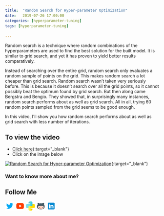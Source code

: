 ```yaml
---
title:  "Random Search for Hyper-parameter Optimization"
date:   2019-07-26 17:00:00
categories: [hyperparameter-tuning]
tags: [hyperparameter-tuning]

---
```


Random search is a technique where random combinations of the hyperparameters are used to find the best solution for the built model. It is similar to grid search, and yet it has proven to yield better results comparatively. 

Instead of searching over the entire grid, random search only evaluates a random sample of points on the grid. This makes random search a lot cheaper than grid search. Random search wasn’t taken very seriously before. This is because it doesn’t search over all the grid points, so it cannot possibly beat the optimum found by grid search. But then along came Bergstra and Bengio. They showed that, in surprisingly many instances, random search performs about as well as grid search. All in all, trying 60 random points sampled from the grid seems to be good enough.

In this video, I'll show you how random search performs about as well as grid search with less number of iterations.

## To view the video
* [Click here](https://youtu.be/wseNcn-Op48){:target="_blank"}
* Click on the image below

[![Random Search for Hyper-parameter Optimization](http://img.youtube.com/vi/wseNcn-Op48/0.jpg)](http://www.youtube.com/watch?v=wseNcn-Op48){:target="_blank"}

### Want to know more about me?
## Follow Me
<a href="https://twitter.com/_bhaveshbhatt" target="_blank"><img class="ai-subscribed-social-icon" src="/assets/images/tw.png" width="30"></a>
<a href="https://www.youtube.com/bhaveshbhatt8791/" target="_blank"><img class="ai-subscribed-social-icon" src="/assets/images/ytb.png" width="30"></a>
<a href="https://www.youtube.com/PythonTricks/" target="_blank"><img class="ai-subscribed-social-icon" src="/assets/images/python_logo.png" width="30"></a>
<a href="https://github.com/bhattbhavesh91" target="_blank"><img class="ai-subscribed-social-icon" src="/assets/images/gthb.png" width="30"></a>
<a href="https://www.linkedin.com/in/bhattbhavesh91/" target="_blank"><img class="ai-subscribed-social-icon" src="/assets/images/lnkdn.png" width="30"></a>
